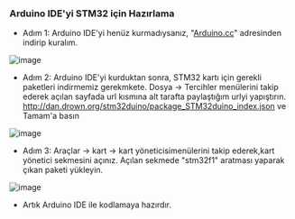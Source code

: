 ### Arduino IDE'yi STM32 için Hazırlama

* Adım 1: Arduino IDE'yi henüz kurmadıysanız, "[Arduino.cc](https://www.arduino.cc/)" adresinden indirip kuralım. 

![image](https://user-images.githubusercontent.com/111511331/208397037-114a1e0d-7ca8-4818-92b4-422fcac5c0c3.png)

* Adım 2:  Arduino IDE'yi kurduktan sonra, STM32 kartı için gerekli paketleri indirmemiz gerekmkete.  Dosya -> Tercihler menülerini takip ederek açılan sayfada url kısmına alt tarafta paylaştığım urlyi yapıştırın. http://dan.drown.org/stm32duino/package_STM32duino_index.json ve Tamam'a basın

![image](https://user-images.githubusercontent.com/111511331/208397561-e1628958-0dc7-4716-b706-34aea929db98.png)

* Adım 3: Araçlar -> kart -> kart yöneticisimenülerini takip ederek,kart yönetici sekmesini açınız. Açılan sekmede "stm32f1" aratması yaparak çıkan paketi yükleyin.

![image](https://user-images.githubusercontent.com/111511331/208399653-ef22d14e-bb40-4c9e-a434-4e77bfdc2ef0.png)

* Artık Arduino IDE ile kodlamaya hazırdır.
